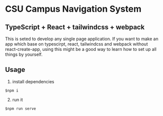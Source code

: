 # CSU Campus Navigation System

## TypeScript + React + tailwindcss + webpack
This is seted to develop any single page application. If you want to make an app which base on typescirpt, react, tailwindcss and webpack without react-create-app, using this might be a good way to learn how to set up all things by yourself.
## Usage
1. install dependencies
```
$npm i
```
2. run it
```
$npm run serve
```